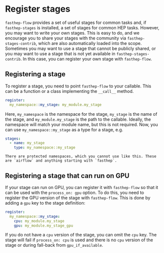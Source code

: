 # Register stages

`fasthep-flow` provides a set of useful stages for common tasks and, if
`fasthep-stages` is installed, a set of stages for common HEP tasks. However,
you may want to write your own stages. This is easy to do, and we encourage you
to share your stages with the community via `fasthep-stages-contrib`, which are
also automatically loaded into the scope. Sometimes you may want to use a stage
that cannot be publicly shared, or you may want to use a stage that is not yet
available in `fasthep-stages-contrib`. In this case, you can register your own
stage with `fasthep-flow`.

## Registering a stage

To register a stage, you need to point `fasthep-flow` to your callable. This can
be a function or a class implementing the `__call__` method.

```yaml
register:
  my_namespace::my_stage: my_module.my_stage
```

Here, `my_namespace` is the namespace for the stage, `my_stage` is the name of
the stage, and `my_module.my_stage` is the path to the callable. Ideally, the
namespace will match your module name, but this is not required. Now, you can
use `my_namespace::my_stage` as a type for a stage, e.g.

```yaml
stages:
  - name: my_stage
    type: my_namespace::my_stage
```

```{note}
There are protected namespaces, which you cannot use like this. These are `airflow` and anything starting with `fasthep`.
```

## Registering a stage that can run on GPU

If your stage can run on GPU, you can register it with `fasthep-flow` so that it
can be used with the `process_on: gpu` option. To do this, you need to register
the GPU version of the stage with `fasthep-flow`. This is done by adding a `gpu`
key to the stage definition:

```yaml
register:
  my_namespace::my_stage:
    cpu: my_module.my_stage
    gpu: my_module.my_stage_gpu
```

If you do not have a `cpu` version of the stage, you can omit the `cpu` key. The
stage will fail if `process_on: cpu` is used and there is no `cpu` version of
the stage or during fall-back from `gpu_if_available`.
